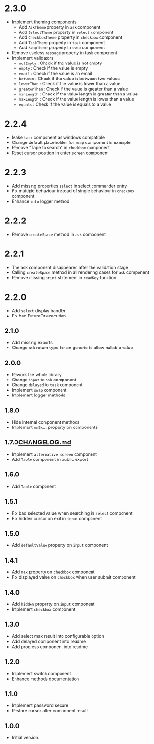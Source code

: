 # 2.3.0
- Implement theming components
  - Add `AskTheme` property in `ask` component
  - Add `SelectTheme` property in `select` component
  - Add `CheckboxTheme` property in `checkbox` component
  - Add `TaskTheme` property in `task` component
  - Add `SwapTheme` property in `swap` component
- Remove useless `message` property in task component
- Implement validators
  - `notEmpty` : Check if the value is not empty
  - `empty` : Check if the value is empty
  - `email` : Check if the value is an email
  - `between` : Check if the value is between two values
  - `lowerThan` : Check if the value is lower than a value
  - `greaterThan` : Check if the value is greater than a value
  - `minLength` : Check if the value length is greater than a value
  - `maxLength` : Check if the value length is lower than a value
  - `equals` : Check if the value is equals to a value

# 2.2.4
- Make `task` component as windows compatible
- Change default placeholder for `swap` component in example
- Remove "Tape to search" in `checkbox` component
- Reset cursor position in enter `screen` component

# 2.2.3
- Add missing properties `select` in select commander entry
- Fix multiple behaviour instead of single behaviour in `checkbox` component
- Enhance `info` logger method

# 2.2.2
- Remove `createSpace` method in `ask` component

# 2.2.1
- The ask component disappeared after the validation stage
- Calling `createSpace` method in all rendering cases for `ask` component
- Remove missing `print` statement in `readKey` function

# 2.2.0
- Add `select` display handler
- Fix bad FutureOr execution

## 2.1.0
- Add missing exports
- Change `ask` return type for an generic to allow nullable value 

## 2.0.0
- Rework the whole library
- Change `input` to `ask` component
- Change `delayed` to `task` component
- Implement `swap` component
- Implement logger methods

## 1.8.0

- Hide internal component methods
- Implement `onExit` property on components

## 1.7.0[CHANGELOG.md](CHANGELOG.md)

- Implement `alternative screen` component
- Add `Table` component in public export

## 1.6.0

- Add `Table` component

## 1.5.1

- Fix bad selected value when searching in `select` component
- Fix hidden cursor on exit in `input` component

## 1.5.0

- Add `defaultValue` property on `input` component

## 1.4.1

- Add `max` property on `checkbox` component
- Fix displayed value on `checkbox` when user submit component 

## 1.4.0

- Add `hidden` property on `input` component
- Implement `checkbox` component

## 1.3.0

- Add select max result into configurable option
- Add delayed component into readme
- Add progress component into readme

## 1.2.0

- Implement switch component
- Enhance methods documentation

## 1.1.0

- Implement password secure
- Restore cursor after component result

## 1.0.0

- Initial version.
